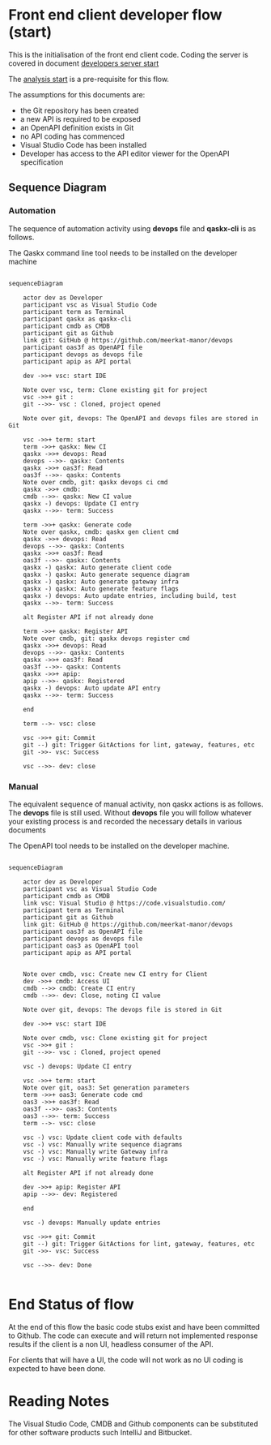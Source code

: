 # Front end client developer flow (start)

This is the initialisation of the front end 
client code.  Coding the server is covered in document
[developers server start](developers_server_start.md)

The [analysis start](analysis_start.md) is a pre-requisite for
this flow.

The assumptions for this documents are:

* the Git repository has been created
* a new API is required to be exposed
* an OpenAPI definition exists in Git
* no API coding has commenced
* Visual Studio Code has been installed
* Developer has access to the API editor viewer for the OpenAPI specification

## Sequence Diagram

### Automation

The sequence of automation activity using **devops** file and **qaskx-cli** is 
as follows.

The Qaskx command line tool needs to be installed on the developer machine

```mermaid

sequenceDiagram

    actor dev as Developer
    participant vsc as Visual Studio Code
    participant term as Terminal
    participant qaskx as qaskx-cli
    participant cmdb as CMDB
    participant git as Github
    link git: GitHub @ https://github.com/meerkat-manor/devops
    participant oas3f as OpenAPI file
    participant devops as devops file
    participant apip as API portal

    dev ->>+ vsc: start IDE

    Note over vsc, term: Clone existing git for project
    vsc ->>+ git : 
    git -->>- vsc : Cloned, project opened

    Note over git, devops: The OpenAPI and devops files are stored in Git

    vsc ->>+ term: start
    term ->>+ qaskx: New CI
    qaskx ->>+ devops: Read 
    devops -->>- qaskx: Contents
    qaskx ->>+ oas3f: Read 
    oas3f -->>- qaskx: Contents
    Note over cmdb, git: qaskx devops ci cmd
    qaskx ->>+ cmdb: 
    cmdb -->>- qaskx: New CI value
    qaskx -) devops: Update CI entry
    qaskx -->>- term: Success

    term ->>+ qaskx: Generate code
    Note over qaskx, cmdb: qaskx gen client cmd
    qaskx ->>+ devops: Read 
    devops -->>- qaskx: Contents
    qaskx ->>+ oas3f: Read 
    oas3f -->>- qaskx: Contents
    qaskx -) qaskx: Auto generate client code
    qaskx -) qaskx: Auto generate sequence diagram
    qaskx -) qaskx: Auto generate gateway infra
    qaskx -) qaskx: Auto generate feature flags
    qaskx -) devops: Auto update entries, including build, test
    qaskx -->>- term: Success

    alt Register API if not already done

    term ->>+ qaskx: Register API
    Note over cmdb, git: qaskx devops register cmd
    qaskx ->>+ devops: Read 
    devops -->>- qaskx: Contents
    qaskx ->>+ oas3f: Read 
    oas3f -->>- qaskx: Contents
    qaskx ->>+ apip: 
    apip -->>- qaskx: Registered
    qaskx -) devops: Auto update API entry
    qaskx -->>- term: Success

    end

    term -->- vsc: close

    vsc ->>+ git: Commit
    git --) git: Trigger GitActions for lint, gateway, features, etc 
    git ->>- vsc: Success

    vsc -->>- dev: close

```

### Manual

The equivalent sequence of manual activity, non qaskx actions is as follows.
The **devops** file is still used.  Without **devops** file you will 
follow whatever your existing process is and recorded the necessary 
details in various documents

The OpenAPI tool needs to be installed on the developer machine.

```mermaid

sequenceDiagram

    actor dev as Developer
    participant vsc as Visual Studio Code
    participant cmdb as CMDB
    link vsc: Visual Studio @ https://code.visualstudio.com/
    participant term as Terminal
    participant git as Github
    link git: GitHub @ https://github.com/meerkat-manor/devops
    participant oas3f as OpenAPI file
    participant devops as devops file
    participant oas3 as OpenAPI tool
    participant apip as API portal


    Note over cmdb, vsc: Create new CI entry for Client  
    dev ->>+ cmdb: Access UI
    cmdb -->> cmdb: Create CI entry
    cmdb -->>- dev: Close, noting CI value

    Note over git, devops: The devops file is stored in Git

    dev ->>+ vsc: start IDE

    Note over cmdb, vsc: Clone existing git for project
    vsc ->>+ git : 
    git -->>- vsc : Cloned, project opened

    vsc -) devops: Update CI entry

    vsc ->>+ term: start
    Note over git, oas3: Set generation parameters
    term ->>+ oas3: Generate code cmd
    oas3 ->>+ oas3f: Read 
    oas3f -->>- oas3: Contents
    oas3 -->>- term: Success
    term -->- vsc: close

    vsc -) vsc: Update client code with defaults
    vsc -) vsc: Manually write sequence diagrams
    vsc -) vsc: Manually write Gateway infra
    vsc -) vsc: Manually write feature flags

    alt Register API if not already done

    dev ->>+ apip: Register API
    apip -->>- dev: Registered

    end

    vsc -) devops: Manually update entries

    vsc ->>+ git: Commit
    git --) git: Trigger GitActions for lint, gateway, features, etc 
    git ->>- vsc: Success

    vsc -->>- dev: Done


```

# End Status of flow

At the end of this flow the basic code stubs exist and have been committed
to Github.  The code can execute and will return not implemented
response results if the client is a non UI, headless consumer of the API.

For clients that will have a UI, the code will not work as no UI coding is
expected to have been done.


# Reading Notes

The Visual Studio Code, CMDB and Github components can be substituted for 
other software products such IntelliJ and Bitbucket.

